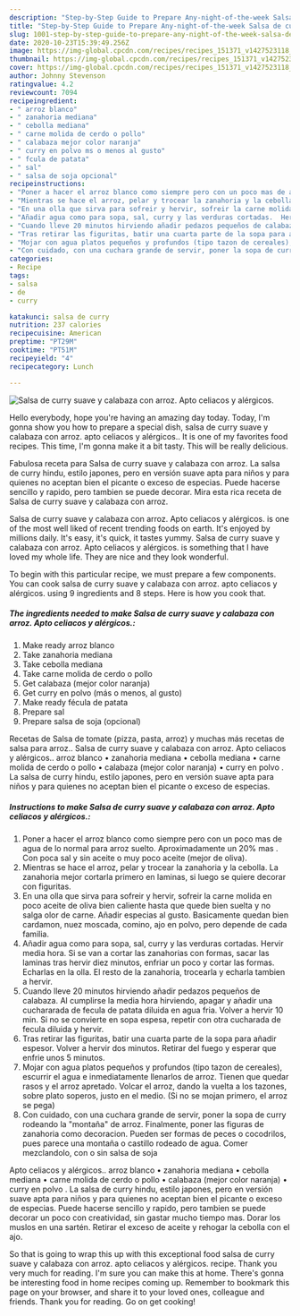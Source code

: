 ```yaml
---
description: "Step-by-Step Guide to Prepare Any-night-of-the-week Salsa de curry suave y calabaza con arroz. Apto celiacos y alérgicos."
title: "Step-by-Step Guide to Prepare Any-night-of-the-week Salsa de curry suave y calabaza con arroz. Apto celiacos y alérgicos."
slug: 1001-step-by-step-guide-to-prepare-any-night-of-the-week-salsa-de-curry-suave-y-calabaza-con-arroz-apto-celiacos-y-alergicos
date: 2020-10-23T15:39:49.256Z
image: https://img-global.cpcdn.com/recipes/recipes_151371_v1427523118_receta_foto_00151371-soqcf2rnnfiywyclmnch/751x532cq70/salsa-de-curry-suave-y-calabaza-con-arroz-apto-celiacos-y-alergicos-foto-principal.jpg
thumbnail: https://img-global.cpcdn.com/recipes/recipes_151371_v1427523118_receta_foto_00151371-soqcf2rnnfiywyclmnch/751x532cq70/salsa-de-curry-suave-y-calabaza-con-arroz-apto-celiacos-y-alergicos-foto-principal.jpg
cover: https://img-global.cpcdn.com/recipes/recipes_151371_v1427523118_receta_foto_00151371-soqcf2rnnfiywyclmnch/751x532cq70/salsa-de-curry-suave-y-calabaza-con-arroz-apto-celiacos-y-alergicos-foto-principal.jpg
author: Johnny Stevenson
ratingvalue: 4.2
reviewcount: 7094
recipeingredient:
- " arroz blanco"
- " zanahoria mediana"
- " cebolla mediana"
- " carne molida de cerdo o pollo"
- " calabaza mejor color naranja"
- " curry en polvo ms o menos al gusto"
- " fcula de patata"
- " sal"
- " salsa de soja opcional"
recipeinstructions:
- "Poner a hacer el arroz blanco como siempre pero con un poco mas de agua de lo normal para arroz suelto.   Aproximadamente un 20% mas .  Con poca sal y sin aceite o muy poco aceite (mejor de oliva)."
- "Mientras se hace el arroz, pelar y trocear la zanahoria y la cebolla.  La zanahoria mejor cortarla primero en laminas, si luego se quiere decorar con figuritas."
- "En una olla que sirva para sofreir y hervir, sofreir la carne molida en poco aceite de oliva bien caliente hasta que quede bien suelta y no salga olor de carne.  Añadir especias al gusto.  Basicamente quedan bien cardamon, nuez moscada, comino, ajo en polvo, pero depende de cada familia."
- "Añadir agua como para sopa, sal, curry y las verduras cortadas.  Hervir media hora.  Si se van a cortar las zanahorias con formas, sacar las laminas tras hervir diez minutos, enfriar un poco y cortar las formas.  Echarlas en la olla.  El resto de la zanahoria, trocearla y echarla tambien a hervir."
- "Cuando lleve 20 minutos hirviendo añadir pedazos pequeños de calabaza.  Al cumplirse la media hora hirviendo, apagar y añadir una cuchararada de fecula de patata diluida en agua fria.  Volver a hervir 10 min.  Si no se convierte en sopa espesa, repetir con otra cucharada de fecula diluida y hervir."
- "Tras retirar las figuritas, batir una cuarta parte de la sopa para añadir espesor.  Volver a hervir dos minutos.  Retirar del fuego y esperar que enfrie unos 5 minutos."
- "Mojar con agua platos pequeños y profundos (tipo tazon de cereales), escurrir el agua e inmediatamente llenarlos de arroz.  Tienen que quedar rasos y el arroz apretado.  Volcar el arroz, dando la vuelta a los tazones, sobre plato soperos, justo en el medio. (Si no se mojan primero, el arroz se pega)"
- "Con cuidado, con una cuchara grande de servir, poner la sopa de curry rodeando la &#34;montaña&#34; de arroz.  Finalmente, poner las figuras de zanahoria como decoracion.  Pueden ser formas de peces o cocodrilos, pues parece una montaña o castillo rodeado de agua.  Comer mezclandolo, con o sin salsa de soja"
categories:
- Recipe
tags:
- salsa
- de
- curry

katakunci: salsa de curry 
nutrition: 237 calories
recipecuisine: American
preptime: "PT29M"
cooktime: "PT51M"
recipeyield: "4"
recipecategory: Lunch

---
```



![Salsa de curry suave y calabaza con arroz. Apto celiacos y alérgicos.](https://img-global.cpcdn.com/recipes/recipes_151371_v1427523118_receta_foto_00151371-soqcf2rnnfiywyclmnch/751x532cq70/salsa-de-curry-suave-y-calabaza-con-arroz-apto-celiacos-y-alergicos-foto-principal.jpg)

Hello everybody, hope you're having an amazing day today. Today, I'm gonna show you how to prepare a special dish, salsa de curry suave y calabaza con arroz. apto celiacos y alérgicos.. It is one of my favorites food recipes. This time, I'm gonna make it a bit tasty. This will be really delicious.

Fabulosa receta para Salsa de curry suave y calabaza con arroz. La salsa de curry hindu, estilo japones, pero en versión suave apta para niños y para quienes no aceptan bien el picante o exceso de especias. Puede hacerse sencillo y rapido, pero tambien se puede decorar. Mira esta rica receta de Salsa de curry suave y calabaza con arroz.

Salsa de curry suave y calabaza con arroz. Apto celiacos y alérgicos. is one of the most well liked of recent trending foods on earth. It's enjoyed by millions daily. It's easy, it's quick, it tastes yummy. Salsa de curry suave y calabaza con arroz. Apto celiacos y alérgicos. is something that I have loved my whole life. They are nice and they look wonderful.


To begin with this particular recipe, we must prepare a few components. You can cook salsa de curry suave y calabaza con arroz. apto celiacos y alérgicos. using 9 ingredients and 8 steps. Here is how you cook that.

<!--inarticleads1-->

##### The ingredients needed to make Salsa de curry suave y calabaza con arroz. Apto celiacos y alérgicos.:

1. Make ready  arroz blanco
1. Take  zanahoria mediana
1. Take  cebolla mediana
1. Take  carne molida de cerdo o pollo
1. Get  calabaza (mejor color naranja)
1. Get  curry en polvo (más o menos, al gusto)
1. Make ready  fécula de patata
1. Prepare  sal
1. Prepare  salsa de soja (opcional)


Recetas de Salsa de tomate (pizza, pasta, arroz) y muchas más recetas de salsa para arroz.. Salsa de curry suave y calabaza con arroz. Apto celiacos y alérgicos.. arroz blanco • zanahoria mediana • cebolla mediana • carne molida de cerdo o pollo • calabaza (mejor color naranja) • curry en polvo . La salsa de curry hindu, estilo japones, pero en versión suave apta para niños y para quienes no aceptan bien el picante o exceso de especias. 

<!--inarticleads2-->

##### Instructions to make Salsa de curry suave y calabaza con arroz. Apto celiacos y alérgicos.:

1. Poner a hacer el arroz blanco como siempre pero con un poco mas de agua de lo normal para arroz suelto.   Aproximadamente un 20% mas .  Con poca sal y sin aceite o muy poco aceite (mejor de oliva).
1. Mientras se hace el arroz, pelar y trocear la zanahoria y la cebolla.  La zanahoria mejor cortarla primero en laminas, si luego se quiere decorar con figuritas.
1. En una olla que sirva para sofreir y hervir, sofreir la carne molida en poco aceite de oliva bien caliente hasta que quede bien suelta y no salga olor de carne.  Añadir especias al gusto.  Basicamente quedan bien cardamon, nuez moscada, comino, ajo en polvo, pero depende de cada familia.
1. Añadir agua como para sopa, sal, curry y las verduras cortadas.  Hervir media hora.  Si se van a cortar las zanahorias con formas, sacar las laminas tras hervir diez minutos, enfriar un poco y cortar las formas.  Echarlas en la olla.  El resto de la zanahoria, trocearla y echarla tambien a hervir.
1. Cuando lleve 20 minutos hirviendo añadir pedazos pequeños de calabaza.  Al cumplirse la media hora hirviendo, apagar y añadir una cuchararada de fecula de patata diluida en agua fria.  Volver a hervir 10 min.  Si no se convierte en sopa espesa, repetir con otra cucharada de fecula diluida y hervir.
1. Tras retirar las figuritas, batir una cuarta parte de la sopa para añadir espesor.  Volver a hervir dos minutos.  Retirar del fuego y esperar que enfrie unos 5 minutos.
1. Mojar con agua platos pequeños y profundos (tipo tazon de cereales), escurrir el agua e inmediatamente llenarlos de arroz.  Tienen que quedar rasos y el arroz apretado.  Volcar el arroz, dando la vuelta a los tazones, sobre plato soperos, justo en el medio. (Si no se mojan primero, el arroz se pega)
1. Con cuidado, con una cuchara grande de servir, poner la sopa de curry rodeando la &#34;montaña&#34; de arroz.  Finalmente, poner las figuras de zanahoria como decoracion.  Pueden ser formas de peces o cocodrilos, pues parece una montaña o castillo rodeado de agua.  Comer mezclandolo, con o sin salsa de soja


Apto celiacos y alérgicos.. arroz blanco • zanahoria mediana • cebolla mediana • carne molida de cerdo o pollo • calabaza (mejor color naranja) • curry en polvo . La salsa de curry hindu, estilo japones, pero en versión suave apta para niños y para quienes no aceptan bien el picante o exceso de especias. Puede hacerse sencillo y rapido, pero tambien se puede decorar un poco con creatividad, sin gastar mucho tiempo mas. Dorar los muslos en una sartén. Retirar el exceso de aceite y rehogar la cebolla con el ajo. 

So that is going to wrap this up with this exceptional food salsa de curry suave y calabaza con arroz. apto celiacos y alérgicos. recipe. Thank you very much for reading. I'm sure you can make this at home. There's gonna be interesting food in home recipes coming up. Remember to bookmark this page on your browser, and share it to your loved ones, colleague and friends. Thank you for reading. Go on get cooking!
